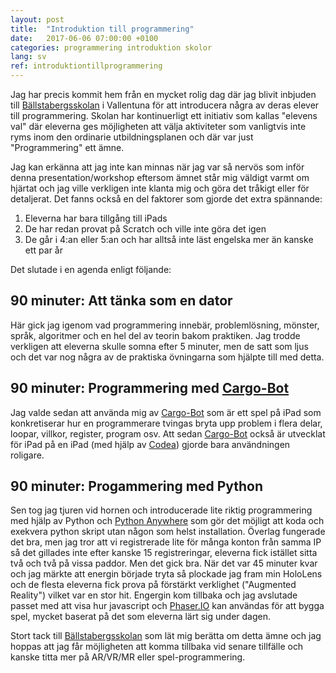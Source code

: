 ```yaml
---
layout: post
title:  "Introduktion till programmering"
date:   2017-06-06 07:00:00 +0100
categories: programmering introduktion skolor
lang: sv
ref: introduktiontillprogrammering
---
```

Jag har precis kommit hem från en mycket rolig dag där jag blivit inbjuden till [Bällstabergsskolan] i Vallentuna för att introducera några av deras elever till programmering. Skolan har kontinuerligt ett initiativ som kallas "elevens val" där eleverna ges möjligheten att välja aktiviteter som vanligtvis inte ryms inom den ordinarie utbildningsplanen och där var just "Programmering" ett ämne.

Jag kan erkänna att jag inte kan minnas när jag var så nervös som inför denna presentation/workshop eftersom ämnet står mig väldigt varmt om hjärtat och jag ville verkligen inte klanta mig och göra det tråkigt eller för detaljerat. Det fanns också en del faktorer som gjorde det extra spännande:

1. Eleverna har bara tillgång till iPads
2. De har redan provat på Scratch och ville inte göra det igen
3. De går i 4:an eller 5:an och har alltså inte läst engelska mer än kanske ett par år

Det slutade i en agenda enligt följande:

90 minuter: Att tänka som en dator
---
Här gick jag igenom vad programmering innebär, problemlösning, mönster, språk, algoritmer och en hel del av teorin bakom praktiken. Jag trodde verkligen att eleverna skulle somna efter 5 minuter, men de satt som ljus och det var nog några av de praktiska övningarna som hjälpte till med detta.

90 minuter: Programmering med [Cargo-Bot]
---
Jag valde sedan att använda mig av [Cargo-Bot] som är ett spel på iPad som konkretiserar hur en programmerare tvingas bryta upp problem i flera delar, loopar, villkor, register, program osv. Att sedan [Cargo-Bot] också är utvecklat för iPad på en iPad (med hjälp av [Codea]) gjorde bara användningen roligare.

90 minuter: Progammering med Python
---
Sen tog jag tjuren vid hornen och introducerade lite riktig programmering med hjälp av Python och [Python Anywhere] som gör det möjligt att koda och exekvera python skript utan någon som helst installation. Överlag fungerade det bra, men jag tror att vi registrerade lite för många konton från samma IP så det gillades inte efter kanske 15 registreringar, eleverna fick istället sitta två och två på vissa paddor. Men det gick bra. När det var 45 minuter kvar och jag märkte att energin började tryta så plockade jag fram min HoloLens och de flesta eleverna fick prova på förstärkt verklighet ("Augmented Reality") vilket var en stor hit. Engergin kom tillbaka och jag avslutade passet med att visa hur javascript och [Phaser.IO] kan användas för att bygga spel, mycket baserat på det som eleverna lärt sig under dagen.

Stort tack till [Bällstabergsskolan] som lät mig berätta om detta ämne och jag hoppas att jag får möjligheten att komma tillbaka vid senare tillfälle och kanske titta mer på AR/VR/MR eller spel-programmering.

[Bällstabergsskolan]: http://www.vallentuna.se/sv/ballstabergsskolan/
[Cargo-Bot]: https://itunes.apple.com/us/app/cargo-bot/id519690804
[Codea]: https://itunes.apple.com/us/app/codea/id439571171
[Python Anywhere]: http://www.pythonanywhere.com
[Phaser.IO]: http://phaser.io/
